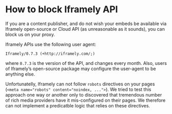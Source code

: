 # How to block Iframely API

If you are a content publisher, and do not wish your embeds be available via Iframely open-source or Cloud API (as unreasonable as it sounds), you can block us on your proxy. 

Iframely APIs use the following user agent:

	Iframely/0.7.3 (+http://iframely.com/;)

where `0.7.3` is the version of the API, and changes every month. Also, users of Iframely’s open-source package may configure the user-agent to be anything else. 


Unfortunatelly, Iframely can not follow `robots` directives on your pages (`<meta name="robots" content="noindex, ...">`). We tried to test this approach one way or another only to discovered that tremendous number of rich media providers have it mis-configured on their pages. We therefore can not implement a predicatble logic that relies on these directives.